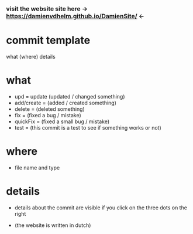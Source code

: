### visit the website site here -> https://damienvdhelm.github.io/DamienSite/ <-

# commit template

what (where)
  details

# what

- upd = update (updated / changed something)
- add/create = (added / created something)
- delete = (deleted something)
- fix = (fixed a bug / mistake)
- quickFix = (fixed a small bug / mistake)
- test = (this commit is a test to see if something works or not)

# where

- file name and type

# details

- details about the commit are visible if you click on the three dots on the right 

- (the website is written in dutch)
